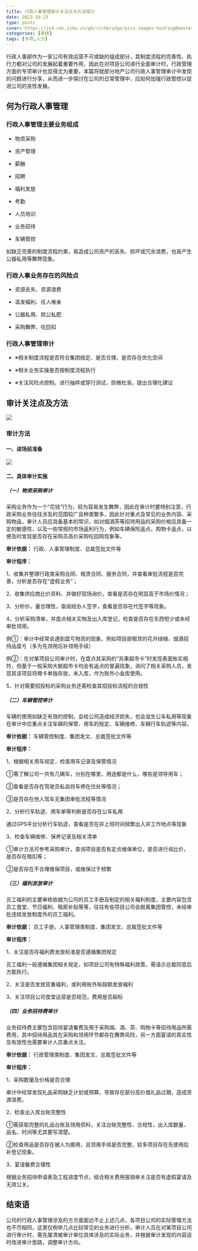 ```yaml
---
title: 行政人事管理审计关注点与方法探讨
date: 2023-10-25
type: posts
cover: https://jsd.cdn.zzko.cn/gh/richbridge/picx-images-hosting@master/thumbnail/audit.avif
categories: [审技]
tags: [专项,人力]
---
```

行政人事部作为一家公司有效运营不可或缺的组成部分，其制度流程的完善性、执行力都对公司的发展起着重要作用，因此在对项目公司进行全面审计时，行政管理方面的专项审计也显得尤为重要，本篇将就部分地产公司行政人事管理审计中发现的问题进行分享，从而进一步探讨在公司的日常管理中，应如何加强行政管控以促进公司的良性发展。

## 何为行政人事管理

### 行政人事管理主要业务组成

- 物资采购

- 资产管理

- 薪酬

- 招聘

- 福利发放

- 考勤

- 人员培训

- 业务招待

- 车辆管控

如缺乏完善的制度流程约束，易造成公司资产的丢失、损坏或冗余浪费，也易产生公器私用等舞弊现象。


### 行政人事业务存在的风险点

- 资源丢失、资源浪费

- 滥发福利、任人唯亲

- 公器私用、损公私肥

- 采购舞弊、吃回扣


### 行政人事管理审计

- ※相关制度流程是否符合集团规定、是否合理、是否存在优化空间

- ※相关业务实操是否按制度流程执行

- ※关注风险点控制，进行抽样或穿行测试，防微杜渐，提出合理化建议

## 审计关注点及方法

![](https://img.richfan.site/audit/专项审计指南/行政人事管理审计关注点与方法探讨/​行政人事管理审计关注点与方法探讨_1.png)

### 审计方法

#### 一、进场前准备

![](https://img.richfan.site/audit/专项审计指南/行政人事管理审计关注点与方法探讨/​行政人事管理审计关注点与方法探讨_2.png)

#### 二、具体审计实施

##### （一）物资采购审计

采购业务作为一个“花钱”行为，较为容易发生舞弊，因此在审计时要特别注意，行政采购业务往往涉及的范围较广且种类繁多，因此针对重点及常见的业务内容、采购物品，审计人员应具备基本的常识，如对烟酒茶等招待用品的采购价格应具备一定的敏感性，以及一些常规的市场返利行为，例如车辆保险返点，购物卡返点，以便及时发现是否存在采购员高价采购吃回购现象等。

**审计依据：** 行政、人事管理制度、总裁签批文件等

**审计程序：**

1、收集并整理行政类采购合同、租赁合同、服务合同，并查看审批流程是否完善，分析是否存在“虚假业务”；

2、收集供应商比价资料、并做好现场询价，查看是否存在明显高于市场价情况；

3、分析价、量合理性，查阅经办人签字，查看是否存在代签字等现象。

4、分析采购清单，并盘点相关实物及出入库登记，检查是否存在东西短少或未经审批领用。

例①：审计中经常会遇到盘亏物资的现象，例如项目部租赁的花卉绿植，烟酒招待品盘亏（多为先领用后补领用手续）

例②：在对某项目公司审计时，在盘点其采购的“苏果超市卡”时发现表面账实相符，但基于一般采购大额超市卡均会有返点的普遍现象，询问了相关采购人员，发现其该项目将赠卡单独存放，未入库，作为账外小金库使用。

5、针对需要招投标的采购业务还需检查其招投标流程的合规性

##### （二）车辆管控审计

车辆的使用如缺乏有效的控制，会给公司造成经济损失，也会滋生公车私用等现象在审计中应重点关注车辆的保管、用车的规定、车辆维修、车辆行车轨迹等内容。

**审计依据：** 车辆管控制度、集团发文、总裁签批文件等

**审计程序：**

1、根据相关用车规定，检查用车记录及保管情况

①需了解公司一共有几辆车，分别在哪里，用途都是什么，哪些是领导用车；

②查看是否存在驾驶员私自将车停在住处等情况；

③是否存在他人驾车无集团审批流程等情况

2、分析行车轨迹、用车单等判断是否存在公车私用

通过GPS平台分析行车轨迹，查看是否在非上班时间频繁出入非工作地点等现象

3、检查车辆维修、保养记录及相关清单

①审计方法可参考采购审计，查询项目是否有定点维保单位，是否进行询比价，是否存在暗扣等；

②是否存在不合理维保项目，或维保过于频繁

##### （三）福利发放审计

员工福利的主要审核依据为公司的员工手册及制定的相关福利制度，主要内容包含员工食堂、节日福利、租房补贴等等，往往有些项目公司会脱离集团管控，未经审批违规发放制度外的员工福利。

**审计依据：** 员工手册，人事管理类制度、集团发文、总裁签批文件等

**审计程序：**

1、关注是否存福利费发放标准是否遵循集团规定

员工福利一般遵循集团相关规定，如项目公司有特殊福利政策，需请示总裁同意后方能执行。

2、关注是否发放双重福利，或利用账外账超额发放福利

3、关注项目公司食堂运营是否规范，费用是否超标

##### （四）业务招待费审计

业务招待费主要包含招待宴请餐费及用于采购烟、酒、茶、购物卡等招待用品所需费用，其中招待用品其在采购和领用环节都存在舞弊风险，另一方面宴请的真实性及有效性也需要审计人员重点关注。

**审计依据：** 行政管理类制度、集团发文、总裁签批文件等

**审计程序：**

1、采购数量及价格是否合理

审计中经常发现礼品采购缺乏计划或预算，导致存在部分高价值礼品过期，造成资源浪费。

2、检查出入库台账完整性

①需获取完整的礼品台账及领用资料，关注台账完整性、合规性，出入库数量、品名、时间等尤其要写清楚。

②检查用品是否存在被人为挪用，且领用手续是否完整，较多项目存在先使用后补登记现象。

3、宴请餐费合理性

根据业务招待申请表及工程进度节点，结合相关费用报销单关注是否有虚假宴请及无效公关。

## 结束语

公司的行政人事管理涉及的方方面面远不止上述几点，各项目公司的实际管理方法也不尽相同，这里仅例举几点比较常见的业务进行分析，审计人员在对某项目公司进行审计时，需先厘清被审计单位具体涉及的实际业务，并根据审计发现的内容适时改进审计思路，调整审计方向。
